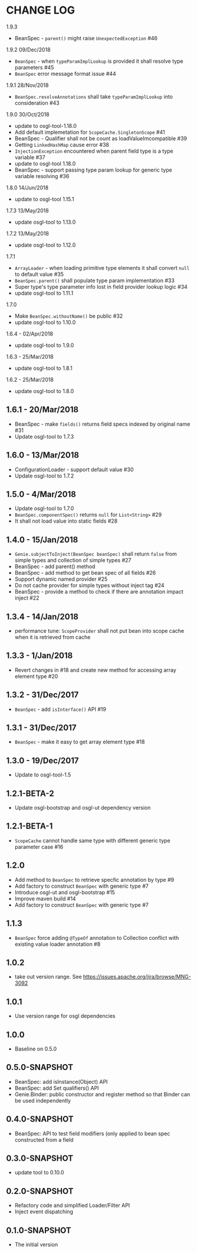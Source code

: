 # CHANGE LOG

1.9.3
* BeanSpec - `parent()` might raise `UnexpectedException` #46

1.9.2 09/Dec/2018
* `BeanSpec` - when `typeParamImplLookup` is provided it shall resolve type parameters #45
* `BeanSpec` error message format issue #44

1.9.1 28/Nov/2018
* `BeanSpec.resolveAnnotations` shall take `typeParamImplLookup` into consideration #43

1.9.0 30/Oct/2018
* update to osgl-tool-1.18.0
* Add default implemetation for `ScopeCache.SingletonScope` #41
* BeanSpec - Qualifier shall not be count as loadValueImcompatible #39
* Getting `LinkedHashMap` cause error #38
* `InjectionException` encountered when parent field type is a type variable #37
* update to osgl-tool 1.18.0
* BeanSpec - support passing type param lookup for generic type variable resolving #36

1.8.0 14/Jun/2018
* update to osgl-tool 1.15.1

1.7.3 13/May/2018
* update osgl-tool to 1.13.0

1.7.2 13/May/2018
* update osgl-tool to 1.12.0

1.7.1
* `ArrayLoader` - when loading primitive type elements it shall convert `null` to default value #35
* `BeanSpec.parent()` shall populate type param implementation #33
* Super type's type parameter info lost in field provider lookup logic #34
* update osgl-tool to 1.11.1

1.7.0
* Make `BeanSpec.withoutName()` be public #32
* update osgl-tool to 1.10.0

1.6.4 - 02/Apr/2018
* update osgl-tool to 1.9.0

1.6.3 - 25/Mar/2018
* update osgl-tool to 1.8.1

1.6.2 - 25/Mar/2018
* update osgl-tool to 1.8.0

## 1.6.1 - 20/Mar/2018
* BeanSpec - make `fields()` returns field specs indexed by original name #31
* Update osgl-tool to 1.7.3

## 1.6.0 - 13/Mar/2018
* ConfigurationLoader - support default value #30
* Update osgl-tool to 1.7.2

## 1.5.0 - 4/Mar/2018

* Update osgl-tool to 1.7.0
* `BeanSpec.componentSpec()` returns `null` for `List<String>` #29
* It shall not load value into static fields #28

## 1.4.0 - 15/Jan/2018

* `Genie.subjectToInject(BeanSpec beanSpec)` shall return `false` from simple types and collection of simple types #27
* BeanSpec - add parent() method
* BeanSpec - add method to get bean spec of all fields #26
* Support dynamic named provider #25
* Do not cache provider for simple types without inject tag #24
* BeanSpec - provide a method to check if there are annotation impact inject #22

## 1.3.4 - 14/Jan/2018

* performance tune: `ScopeProvider` shall not put bean into scope cache when it is retrieved from cache

## 1.3.3 - 1/Jan/2018

* Revert changes in #18 and create new method for accessing array element type #20

## 1.3.2 - 31/Dec/2017

* `BeanSpec` - add `isInterface()` API #19

## 1.3.1 - 31/Dec/2017

* `BeanSpec` - make it easy to get array element type #18

## 1.3.0 - 19/Dec/2017

* Update to osgl-tool-1.5

## 1.2.1-BETA-2

* Update osgl-bootstrap and osgl-ut dependency version

## 1.2.1-BETA-1

* `ScopeCache` cannot handle same type with different generic type parameter case #16

## 1.2.0

* Add method to `BeanSpec` to retrieve specfic annotation by type #9
* Add factory to construct `BeanSpec` with generic type #7 
* Introduce osgl-ut and osgl-bootstrap #15
* Improve maven build #14
* Add factory to construct `BeanSpec` with generic type #7

## 1.1.3

* `BeanSpec` force adding `@TypeOf` annotation to Collection conflict with existing value loader annotation #8

## 1.0.2

* take out version range. See https://issues.apache.org/jira/browse/MNG-3092

## 1.0.1

* Use version range for osgl dependencies

## 1.0.0

* Baseline on 0.5.0

## 0.5.0-SNAPSHOT

* BeanSpec: add isInstance(Object) API
* BeanSpec: add Set<Annotation> qualifiers() API
* Genie.Binder: public constructor and register method so that Binder can be used independently

## 0.4.0-SNAPSHOT
* BeanSpec: API to test field modifiers (only applied to bean spec constructed from a field

## 0.3.0-SNAPSHOT

* update tool to 0.10.0

## 0.2.0-SNAPSHOT

* Refactory code and simplified Loader/Filter API
* Inject event dispatching

## 0.1.0-SNAPSHOT

* The initial version
